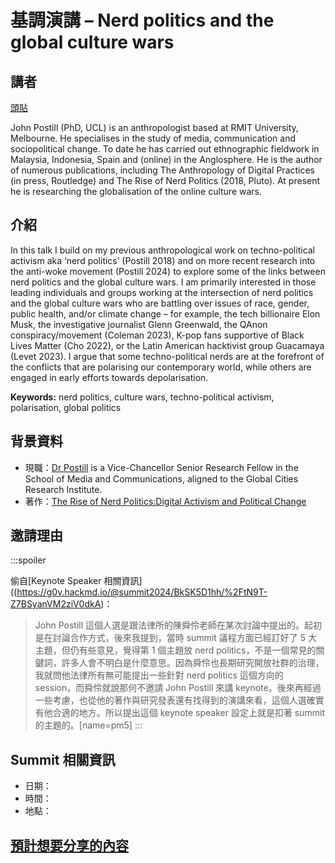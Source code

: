 # 基調演講 – Nerd politics and the global culture wars


## 講者

[頭貼](https://drive.google.com/file/d/1CEVg8RF1dW3fSb9FdLfqMjMYaqp3iYOD/view)

John Postill (PhD, UCL) is an anthropologist based at RMIT University, Melbourne. He specialises in the study of media, communication and sociopolitical change. To date he has carried out ethnographic fieldwork in Malaysia, Indonesia, Spain and (online) in the Anglosphere. He is the author of numerous publications, including The Anthropology of Digital Practices (in press, Routledge) and The Rise of Nerd Politics (2018, Pluto). At present he is researching the globalisation of the online culture wars.

## 介紹

In this talk I build on my previous anthropological work on techno-political activism aka ‘nerd politics’ (Postill 2018) and on more recent research into the anti-woke movement (Postill 2024) to explore some of the links between nerd politics and the global culture wars. I am primarily interested in those leading individuals and groups working at the intersection of nerd politics and the global culture wars who are battling over issues of race, gender, public health, and/or climate change – for example, the tech billionaire Elon Musk, the investigative journalist Glenn Greenwald, the QAnon conspiracy/movement (Coleman 2023), K-pop fans supportive of Black Lives Matter (Cho 2022), or the Latin American hacktivist group Guacamaya (Levet 2023). I argue that some techno-political nerds are at the forefront of the conflicts that are polarising our contemporary world, while others are engaged in early efforts towards depolarisation. 

**Keywords:** nerd politics, culture wars, techno-political activism, polarisation, global politics


## 背景資料

- 現職：[Dr Postill](https://www.rmit.edu.au/contact/staff-contacts/academic-staff/p/postill-dr-john) is a Vice-Chancellor Senior Research Fellow in the School of Media and Communications, aligned to the Global Cities Research Institute.
- 著作：[The Rise of Nerd Politics:Digital Activism and Political Change](https://www.plutobooks.com/9780745399836/the-rise-of-nerd-politics/)

## 邀請理由

:::spoiler

偷自[Keynote Speaker 相關資訊]((https://g0v.hackmd.io/@summit2024/BkSK5D1hh/%2FtN9T-Z7BSyanVM2ziV0dkA)：

> John Postill 這個人選是跟法律所的陳舜伶老師在某次討論中提出的。起初是在討論合作方式，後來我提到，當時 summit 議程方面已經訂好了 5 大主題，但仍有些意見，覺得第 1 個主題放 nerd politics，不是一個常見的關鍵詞，許多人會不明白是什麼意思。因為舜伶也長期研究開放社群的治理，我就問他法律所有無可能提出一些針對 nerd politics 這個方向的 session，而舜伶就說那何不邀請 John Postill 來講 keynote。後來再經過一些考慮，也從他的著作與研究發表還有找得到的演講來看，這個人選確實有他合適的地方。所以提出這個 keynote speaker 設定上就是扣著 summit 的主題的。[name=pm5]
:::

## Summit 相關資訊
- 日期：
- 時間：
- 地點：

## [預計想要分享的內容](https://docs.google.com/document/d/1Bv_JS6RWBW9bhwk-zONYBceac_Ie4BPK/edit)

